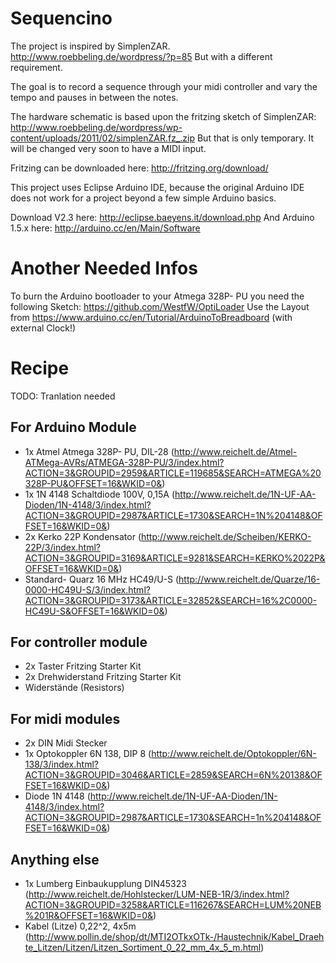Sequencino
============================================================
The project is inspired by SimplenZAR.
http://www.roebbeling.de/wordpress/?p=85
But with a different requirement.

The goal is to record a sequence through
your midi controller and vary the tempo
and pauses in between the notes.

The hardware schematic is based upon the fritzing
sketch of SimplenZAR:
http://www.roebbeling.de/wordpress/wp-content/uploads/2011/02/simplenZAR.fz_.zip
But that is only temporary. It will be changed very soon
to have a MIDI input.

Fritzing can be downloaded here:
http://fritzing.org/download/

This project uses Eclipse Arduino IDE, because the original
Arduino IDE does not work for a project beyond a 
few simple Arduino basics.

Download V2.3 here:
http://eclipse.baeyens.it/download.php
And Arduino 1.5.x here:
http://arduino.cc/en/Main/Software


Another Needed Infos
========================================
To burn the Arduino bootloader to your Atmega 328P- PU
you need the following Sketch:
https://github.com/WestfW/OptiLoader
Use the Layout from https://www.arduino.cc/en/Tutorial/ArduinoToBreadboard (with external Clock!)


Recipe
========================================
TODO: Tranlation needed

For Arduino Module
------------------
- 1x Atmel Atmega 328P- PU, DIL-28 (http://www.reichelt.de/Atmel-ATMega-AVRs/ATMEGA-328P-PU/3/index.html?ACTION=3&GROUPID=2959&ARTICLE=119685&SEARCH=ATMEGA%20328P-PU&OFFSET=16&WKID=0&)
- 1x 1N 4148 Schaltdiode 100V, 0,15A (http://www.reichelt.de/1N-UF-AA-Dioden/1N-4148/3/index.html?ACTION=3&GROUPID=2987&ARTICLE=1730&SEARCH=1N%204148&OFFSET=16&WKID=0&)
- 2x Kerko 22P Kondensator (http://www.reichelt.de/Scheiben/KERKO-22P/3/index.html?ACTION=3&GROUPID=3169&ARTICLE=9281&SEARCH=KERKO%2022P&OFFSET=16&WKID=0&)
- Standard- Quarz 16 MHz HC49/U-S (http://www.reichelt.de/Quarze/16-0000-HC49U-S/3/index.html?ACTION=3&GROUPID=3173&ARTICLE=32852&SEARCH=16%2C0000-HC49U-S&OFFSET=16&WKID=0&)

For controller module
----------------------
- 2x Taster Fritzing Starter Kit
- 2x Drehwiderstand Fritzing Starter Kit
- Widerstände (Resistors)

For midi modules
----------------------
- 2x DIN Midi Stecker
- 1x Optokoppler 6N 138, DIP 8 (http://www.reichelt.de/Optokoppler/6N-138/3/index.html?ACTION=3&GROUPID=3046&ARTICLE=2859&SEARCH=6N%20138&OFFSET=16&WKID=0&)
- Diode 1N 4148 (http://www.reichelt.de/1N-UF-AA-Dioden/1N-4148/3/index.html?ACTION=3&GROUPID=2987&ARTICLE=1730&SEARCH=1n%204148&OFFSET=16&WKID=0&)

Anything else
----------------------
- 1x Lumberg Einbaukupplung DIN45323 (http://www.reichelt.de/Hohlstecker/LUM-NEB-1R/3/index.html?ACTION=3&GROUPID=3258&ARTICLE=116267&SEARCH=LUM%20NEB%201R&OFFSET=16&WKID=0&)
- Kabel (Litze) 0,22^2, 4x5m (http://www.pollin.de/shop/dt/MTI2OTkxOTk-/Haustechnik/Kabel_Draehte_Litzen/Litzen/Litzen_Sortiment_0_22_mm_4x_5_m.html)
